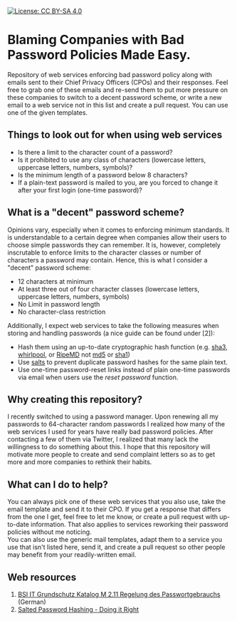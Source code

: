 [![License: CC BY-SA 4.0](https://img.shields.io/badge/License-CC%20BY--SA%204.0-lightgrey.svg)](http://creativecommons.org/licenses/by-sa/4.0/)

# Blaming Companies with Bad Password Policies Made Easy.
Repository of web services enforcing bad password policy along with emails sent to their Chief Privacy Officers (CPOs) and their responses. Feel free to grab one of these emails and re-send them to put more pressure on these companies to switch to a decent password scheme, or write a new email to a web service not in this list and create a pull request. You can use one of the given templates.

## Things to look out for when using web services

* Is there a limit to the character count of a password?
* Is it prohibited to use any class of characters (lowercase letters, uppercase letters, numbers, symbols)?
* Is the minimum length of a password below 8 characters?
* If a plain-text password is mailed to you, are you forced to change it after your first login (one-time password)?

## What is a "decent" password scheme?
Opinions vary, especially when it comes to enforcing minimum standards. It is understandable to a certain degree when companies allow their users to choose simple passwords they can remember. It is, however, completely inscrutable to enforce limits to the character classes or number of characters a password may contain. Hence, this is what I consider a "decent" password scheme:
* 12 characters at minimum
* At least three out of four character classes (lowercase letters, uppercase letters, numbers, symbols)
* No Limit in password length
* No character-class restriction 

Additionally, I expect web services to take the following measures when storing and handling passwords (a nice guide can be found under [2]):
* Hash them using an up-to-date cryptographic hash function (e.g. [sha3](https://en.wikipedia.org/wiki/SHA-3), [whirlpool](https://en.wikipedia.org/wiki/Whirlpool_(cryptography)), or [RipeMD](https://en.wikipedia.org/wiki/RIPEMD) not [md5](https://en.wikipedia.org/wiki/MD5) or [sha1](https://en.wikipedia.org/wiki/SHA-1))
* Use [salts](https://en.wikipedia.org/wiki/Salt_(cryptography)) to prevent duplicate password hashes for the same plain text.
* Use one-time password-reset links instead of plain one-time passwords via email when users use the _reset password_ function.

## Why creating this repository?
I recently switched to using a password manager. Upon renewing all my passwords to 64-character random passwords I realized how many of the web services I used for years have really bad password policies. After contacting a few of them via Twitter, I realized that many lack the willingness to do something about this. I hope that this repository will motivate more people to create and send complaint letters so as to get more and more companies to rethink their habits.

## What can I do to help?
You can always pick one of these web services that you also use, take the email template and send it to their CPO. If you get a response that differs from the one I get, feel free to let me know, or create a pull request with up-to-date information. That also applies to services reworking their password policies without me noticing.  
You can also use the generic mail templates, adapt them to a service you use that isn't listed here, send it, and create a pull request so other people may benefit from your readily-written email.

## Web resources 

1. [BSI IT Grundschutz Katalog M 2.11 Regelung des Passwortgebrauchs](https://www.bsi.bund.de/DE/Themen/ITGrundschutz/ITGrundschutzKataloge/Inhalt/_content/m/m02/m02011.html) (German)
2. [Salted Password Hashing - Doing it Right](https://crackstation.net/hashing-security.htm)

